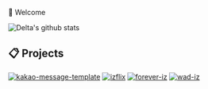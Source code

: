 🎈 Welcome

![Delta's github stats](https://github-readme-stats.vercel.app/api?username=delta-kor&count_private=true&show_icons=true)

## 📋 Projects
<a href="https://github.com/delta-kor/ma-eum" rel="ma-eum">![kakao-message-template](https://github.com/user-attachments/assets/46a7fc43-d214-4790-a802-3884441c3aa3)</a>
<a href="https://github.com/delta-kor/izflix" rel="izflix">![izflix](https://github.com/user-attachments/assets/c816557a-55d0-437b-b158-9b01bd9e0c2a)</a>
<a href="https://github.com/delta-kor/video-server" rel="video-server">![forever-iz](https://github.com/user-attachments/assets/d4312808-87f7-4a36-b4b1-37ce94c76d0c)</a>
<a href="https://github.com/delta-kor/wad-iz" rel="wad-iz">![wad-iz](https://github.com/user-attachments/assets/c1a14484-9683-4022-b610-3804f4d96dfd)</a>

